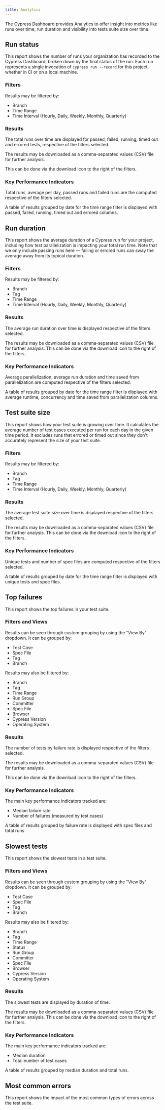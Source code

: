 ```yaml
---
title: Analytics
---
```


The Cypress Dashboard provides Analytics to offer insight into metrics like runs
over time, run duration and visibility into tests suite size over time.

<DocsImage
src="/img/dashboard/analytics/dashboard-analytics-overview.png"
alt="Dashboard Analytics Screenshot"
/>

## Run status

<DocsImage
src="/img/dashboard/analytics/dashboard-analytics-runs-over-time.png"
alt="Dashboard Analytics Runs Over Time Screenshot"
/>

This report shows the number of runs your organization has recorded to the
Cypress Dashboard, broken down by the final status of the run. Each run
represents a single invocation of `cypress run --record` for this project,
whether in CI or on a local machine.

### Filters

<DocsImage
src="/img/dashboard/analytics/dashboard-analytics-runs-over-time-filters.png"
alt="Dashboard Analytics Runs Over Time Filters Screenshot"
/>

Results may be filtered by:

- Branch
- Time Range
- Time Interval (Hourly, Daily, Weekly, Monthly, Quarterly)

### Results

<DocsImage
src="/img/dashboard/analytics/dashboard-analytics-runs-over-time-graph.png"
alt="Dashboard Analytics Runs Over Time Graph Screenshot"
/>

The total runs over time are displayed for passed, failed, running, timed out
and errored tests, respective of the filters selected.

The results may be downloaded as a comma-separated values (CSV) file for further
analysis.

This can be done via the download icon to the right of the filters.

### Key Performance Indicators

<DocsImage
src="/img/dashboard/analytics/dashboard-analytics-runs-over-time-kpi.png"
alt="Dashboard Analytics Runs Over Time KPI Screenshot"
/>

Total runs, average per day, passed runs and failed runs are the computed
respective of the filters selected.

<DocsImage
src="/img/dashboard/analytics/dashboard-analytics-runs-over-time-table.png"
alt="Dashboard Analytics Runs Over Time Table Screenshot"
/>

A table of results grouped by date for the time range filter is displayed with
passed, failed, running, timed out and errored columns.

## Run duration

<DocsImage
src="/img/dashboard/analytics/dashboard-analytics-run-duration.png"
alt="Dashboard Analytics Run Duration Screenshot"
/>

This report shows the average duration of a Cypress run for your project,
including how test parallelization is impacting your total run time. Note that
we only include passing runs here — failing or errored runs can sway the average
away from its typical duration.

### Filters

<DocsImage
src="/img/dashboard/analytics/dashboard-analytics-run-duration-filters.png"
alt="Dashboard Analytics Run Duration Filters Screenshot"
/>

Results may be filtered by:

- Branch
- Tag
- Time Range
- Time Interval (Hourly, Daily, Weekly, Monthly, Quarterly)

### Results

<DocsImage
src="/img/dashboard/analytics/dashboard-analytics-run-duration-graph.png"
alt="Dashboard Analytics Run Duration Graph Screenshot"
/>

The average run duration over time is displayed respective of the filters
selected.

The results may be downloaded as a comma-separated values (CSV) file for further
analysis. This can be done via the download icon to the right of the filters.

### Key Performance Indicators

<DocsImage
src="/img/dashboard/analytics/dashboard-analytics-run-duration-kpi.png"
alt="Dashboard Analytics Run Duration KPI Screenshot"
/>

Average parallelization, average run duration and time saved from
parallelization are computed respective of the filters selected.

<DocsImage
src="/img/dashboard/analytics/dashboard-analytics-run-duration-table.png"
alt="Dashboard Analytics Run Duration Table Screenshot"
/>

A table of results grouped by date for the time range filter is displayed with
average runtime, concurrency and time saved from parallelization columns.

## Test suite size

<DocsImage
src="/img/dashboard/analytics/dashboard-analytics-test-suite-size.png"
alt="Dashboard Analytics Test Suite Size Screenshot"
/>

This report shows how your test suite is growing over time. It calculates the
average number of test cases executed per run for each day in the given time
period. It excludes runs that errored or timed out since they don't accurately
represent the size of your test suite.

### Filters

<DocsImage
src="/img/dashboard/analytics/dashboard-analytics-test-suite-size-filters.png"
alt="Dashboard Analytics Test Suite Size Filters Screenshot"
/>

Results may be filtered by:

- Branch
- Tag
- Time Range
- Time Interval (Hourly, Daily, Weekly, Monthly, Quarterly)

### Results

<DocsImage
src="/img/dashboard/analytics/dashboard-analytics-test-suite-size-graph.png"
alt="Dashboard Analytics Test Suite Size Graph Screenshot"
/>

The average test suite size over time is displayed respective of the filters
selected.

The results may be downloaded as a comma-separated values (CSV) file for further
analysis. This can be done via the download icon to the right of the filters.

### Key Performance Indicators

<DocsImage
src="/img/dashboard/analytics/dashboard-analytics-test-suite-size-kpi.png"
alt="Dashboard Analytics Test Suite Size KPI Screenshot"
/>

Unique tests and number of spec files are computed respective of the filters
selected.

<DocsImage
src="/img/dashboard/analytics/dashboard-analytics-test-suite-size-table.png"
alt="Dashboard Analytics Test Suite Size Table Screenshot"
/>

A table of results grouped by date for the time range filter is displayed with
unique tests and spec files.

## Top failures

<DocsImage
src="/img/dashboard/analytics/dashboard-analytics-top-failures.png"
alt="Dashboard Analytics Top Failures Screenshot"
/>

This report shows the top failures in your test suite.

### Filters and Views

<DocsImage
src="/img/dashboard/analytics/dashboard-analytics-top-failures-filters.png"
alt="Dashboard Analytics Top Failures Filters Screenshot"
/>

Results can be seen through custom grouping by using the "View By" dropdown. It
can be grouped by:

- Test Case
- Spec File
- Tag
- Branch

Results may also be filtered by:

- Branch
- Tag
- Time Range
- Run Group
- Committer
- Spec File
- Browser
- Cypress Version
- Operating System

### Results

<DocsImage
src="/img/dashboard/analytics/dashboard-analytics-top-failures-graph.png"
alt="Dashboard Analytics Top Failures Graph Screenshot"
/>

The number of tests by failure rate is displayed respective of the filters
selected.

The results may be downloaded as a comma-separated values (CSV) file for further
analysis.

This can be done via the download icon to the right of the filters.

### Key Performance Indicators

<DocsImage
src="/img/dashboard/analytics/dashboard-analytics-top-failures-kpi.png"
alt="Dashboard Analytics Top Failures KPI Screenshot"
/>

The main key performance indicators tracked are:

- Median failure rate
- Number of failures (measured by test cases)

<DocsImage
src="/img/dashboard/analytics/dashboard-analytics-top-failures-table.png"
alt="Dashboard Analytics Top Failures Table Screenshot"
/>

A table of results grouped by failure rate is displayed with spec files and
total runs.

## Slowest tests

<DocsImage
src="/img/dashboard/analytics/dashboard-analytics-slowest-tests.png"
alt="Dashboard Analytics Slowest Tests Screenshot"
/>

This report shows the slowest tests in a test suite.

### Filters and Views

<DocsImage
src="/img/dashboard/analytics/dashboard-analytics-slowest-tests-filters.png"
alt="Dashboard Analytics Slowest Tests Filters Screenshot"
/>

Results can be seen through custom grouping by using the "View By" dropdown. It
can be grouped by:

- Test Case
- Spec File
- Tag
- Branch

Results may also be filtered by:

- Branch
- Tag
- Time Range
- Status
- Run Group
- Committer
- Spec File
- Browser
- Cypress Version
- Operating System

### Results

<DocsImage
src="/img/dashboard/analytics/dashboard-analytics-slowest-tests-graph.png"
alt="Dashboard Analytics Slowest Tests Graph Screenshot"
/>

The slowest tests are displayed by duration of time.

The results may be downloaded as a comma-separated values (CSV) file for further
analysis. This can be done via the download icon to the right of the filters.

### Key Performance Indicators

<DocsImage
src="/img/dashboard/analytics/dashboard-analytics-slowest-tests-kpi.png"
alt="Dashboard Analytics Slowest Tests KPI Screenshot"
/>

The main key performance indicators tracked are:

- Median duration
- Total number of test cases

<DocsImage
src="/img/dashboard/analytics/dashboard-analytics-slowest-tests-table.png"
alt="Dashboard Analytics Slowest Tests Table Screenshot"
/>

A table of results grouped by median duration and total runs.

## Most common errors

This report shows the impact of the most common types of errors across the test
suite.

<DocsImage
src="/img/dashboard/analytics/dashboard-analytics-common-errors.png"
alt="Dashboard Analytics Slowest Tests Table Screenshot"
/>
